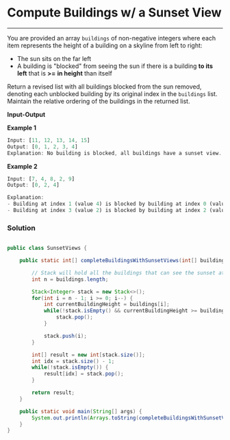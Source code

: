 # **Compute Buildings w/ a Sunset View**

---

You are provided an array `buildings` of non-negative integers where each item represents the height of a building on a skyline from left to right:

- The sun sits on the far left
- A building is "blocked" from seeing the sun if there is a building **to its left** that is **>=** **in height** than itself

Return a revised list with all buildings blocked from the sun removed, denoting each unblocked building by its original index in the `buildings` list. Maintain the relative ordering of the buildings in the returned list.

**Input-Output**

**Example 1**

```javascript
Input: [11, 12, 13, 14, 15]
Output: [0, 1, 2, 3, 4]
Explanation: No building is blocked, all buildings have a sunset view.
```

**Example 2**

```javascript
Input: [7, 4, 8, 2, 9]
Output: [0, 2, 4]

Explanation:
- Building at index 1 (value 4) is blocked by building at index 0 (value 7) because 7 >= 4.
- Building at index 3 (value 2) is blocked by building at index 2 (value 8) because 8 >= 2.
```

### Solution



```java

public class SunsetViews {

    public static int[] completeBuildingsWithSunsetViews(int[] buildings) {

        // Stack will hold all the buildings that can see the sunset at the end of the loop.
        int n = buildings.length;

        Stack<Integer> stack = new Stack<>();
        for(int i = n - 1; i >= 0; i--) {
            int currentBuildingHeight = buildings[i];
            while(!stack.isEmpty() && currentBuildingHeight >= buildings[stack.peek()]) { // Current building is blocking the view
                stack.pop();
            }

            stack.push(i);
        }

        int[] result = new int[stack.size()];
        int idx = stack.size() - 1;
        while(!stack.isEmpty()) {
            result[idx] = stack.pop();
        }

        return result;
    }

    public static void main(String[] args) {
        System.out.println(Arrays.toString(completeBuildingsWithSunsetViews(new int[] {7, 4, 8, 2, 9})));
    }
}

```